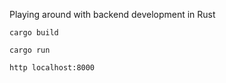 Playing around with backend development in Rust

```
cargo build

cargo run

http localhost:8000
```
